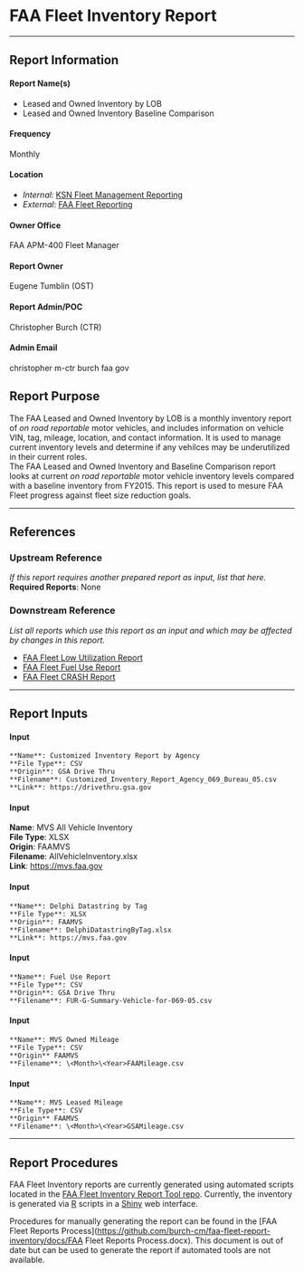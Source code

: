 # FAA Fleet Inventory Report  

***
## Report Information

#### Report Name(s)  
* Leased and Owned Inventory by LOB  
* Leased and Owned Inventory Baseline Comparison  

#### Frequency  
Monthly  

#### Location  
* *Internal*: [KSN Fleet Management Reporting](https://ksn2.faa.gov/arc/arc/Logistics/alo400/FleetMgmt/SitePages/Reporting.aspx)  
* *External*: [FAA Fleet Reporting](https://ksn2.faa.gov/arc/arc/Logistics/alo400/FleetMgmt/FleetReporting/SitePages/Documents.aspx)  

#### Owner Office  
FAA APM-400 Fleet Manager

#### Report Owner  
Eugene Tumblin (OST)  

#### Report Admin/POC
Christopher Burch (CTR)  

#### Admin Email  
christopher <dot> m-ctr <dot> burch <at> faa <dot> gov  

## Report Purpose  
The FAA Leased and Owned Inventory by LOB is a monthly inventory report of *on road reportable* motor vehicles, and includes information on vehicle VIN, tag, mileage, location, and contact information. It is used to manage current inventory levels and determine if any vehilces may be underutilized in their current roles.  
The FAA Leased and Owned Inventory and Baseline Comparison report looks at current *on road reportable* motor vehicle inventory levels compared with a baseline inventory from FY2015. This report is used to mesure FAA Fleet progress against fleet size reduction goals.

***

## References  

### Upstream Reference  
*If this report requires another prepared report as input, list that here.*    
**Required Reports**: None

### Downstream Reference  
*List all reports which use this report as an input and which may be affected by changes in this report.*    
* [FAA Fleet Low Utilization Report](https://github.com/burch-cm/faa-fleet-report-low-utilization)  
* [FAA Fleet Fuel Use Report](https://github.com/burch-cm/faa-fleet-report-fuel-use)  
* [FAA Fleet CRASH Report](https://github.com/burch-cm/faa-fleet-report-crash)

***

## Report Inputs  

#### Input  
	**Name**: Customized Inventory Report by Agency  
	**File Type**: CSV  
	**Origin**: GSA Drive Thru  
	**Filename**: Customized_Inventory_Report_Agency_069_Bureau_05.csv  
	**Link**: https://drivethru.gsa.gov  

#### Input  
   **Name**: MVS All Vehicle Inventory  
   **File Type**: XLSX  
   **Origin**: FAAMVS  
   **Filename**: AllVehicleInventory.xlsx  
   **Link**: https://mvs.faa.gov  

#### Input  
	**Name**: Delphi Datastring by Tag  
	**File Type**: XLSX  
	**Origin**: FAAMVS  
	**Filename**: DelphiDatastringByTag.xlsx  
	**Link**: https://mvs.faa.gov  

#### Input  
	**Name**: Fuel Use Report  
	**File Type**: CSV  
	**Origin**: GSA Drive Thru  
	**Filename**: FUR-G-Summary-Vehicle-for-069-05.csv  

#### Input  
	**Name**: MVS Owned Mileage  
	**File Type**: CSV  
	**Origin** FAAMVS  
	**Filename**: \<Month>\<Year>FAAMileage.csv  

#### Input  
	**Name**: MVS Leased Mileage  
	**File Type**: CSV  
	**Origin** FAAMVS  
	**Filename**: \<Month>\<Year>GSAMileage.csv  

***

## Report Procedures
FAA Fleet Inventory reports are currently generated using automated scripts located in the [FAA Fleet Inventory Report Tool repo](https://github.com/burch-cm/faa_fleet_inventory). Currently, the inventory is generated via [R](https://www.r-project.org) scripts in a [Shiny](https://shiny.rstudio.com) web interface.  

Procedures for manually generating the report can be found in the [FAA Fleet Reports Process](https://github.com/burch-cm/faa-fleet-report-inventory/docs/FAA Fleet Reports Process.docx). This document is out of date but can be used to generate the report if automated tools are not available.
